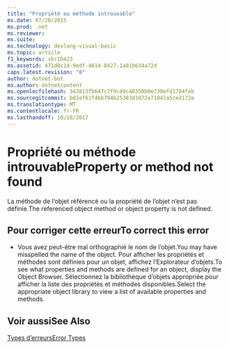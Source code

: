 ```yaml
---
title: "Propriété ou méthode introuvable"
ms.date: 07/20/2015
ms.prod: .net
ms.reviewer: 
ms.suite: 
ms.technology: devlang-visual-basic
ms.topic: article
f1_keywords: vbrID423
ms.assetid: 471d8c1d-9edf-4014-8427-1a01b634a72d
caps.latest.revision: "8"
author: dotnet-bot
ms.author: dotnetcontent
ms.openlocfilehash: 343813fb647c7f9c49c48350b0e730efd1784feb
ms.sourcegitcommit: bd1ef61f4bb794b25383d3d72e71041a5ced172e
ms.translationtype: MT
ms.contentlocale: fr-FR
ms.lasthandoff: 10/18/2017
---
```

# <a name="property-or-method-not-found"></a><span data-ttu-id="7db77-102">Propriété ou méthode introuvable</span><span class="sxs-lookup"><span data-stu-id="7db77-102">Property or method not found</span></span>
<span data-ttu-id="7db77-103">La méthode de l’objet référencé ou la propriété de l’objet n’est pas définie.</span><span class="sxs-lookup"><span data-stu-id="7db77-103">The referenced object method or object property is not defined.</span></span>  
  
## <a name="to-correct-this-error"></a><span data-ttu-id="7db77-104">Pour corriger cette erreur</span><span class="sxs-lookup"><span data-stu-id="7db77-104">To correct this error</span></span>  
  
-   <span data-ttu-id="7db77-105">Vous avez peut-être mal orthographié le nom de l’objet.</span><span class="sxs-lookup"><span data-stu-id="7db77-105">You may have misspelled the name of the object.</span></span> <span data-ttu-id="7db77-106">Pour afficher les propriétés et méthodes sont définies pour un objet, affichez l’Explorateur d’objets.</span><span class="sxs-lookup"><span data-stu-id="7db77-106">To see what properties and methods are defined for an object, display the Object Browser.</span></span> <span data-ttu-id="7db77-107">Sélectionnez la bibliothèque d’objets appropriée pour afficher la liste des propriétés et méthodes disponibles.</span><span class="sxs-lookup"><span data-stu-id="7db77-107">Select the appropriate object library to view a list of available properties and methods.</span></span>  
  
## <a name="see-also"></a><span data-ttu-id="7db77-108">Voir aussi</span><span class="sxs-lookup"><span data-stu-id="7db77-108">See Also</span></span>  
 [<span data-ttu-id="7db77-109">Types d’erreurs</span><span class="sxs-lookup"><span data-stu-id="7db77-109">Error Types</span></span>](../../../visual-basic/programming-guide/language-features/error-types.md)
